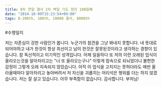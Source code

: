 ```yaml
---
title: 8차 천일 결사 2차 백일 기도 정진 100일째
date: "2014-10-09T15:23:54+09:00"
tags: 8-200th, 100th, 10000 결사, 8000th
---
```


#수행일지

저는 자존심이 강한 사람인가 봅니다. 누군가의 참견을 그냥 봐내지 못합니다. 내 뜻대로 되어야하고 내가 한것이 항상 최선이고 남이 한것은 잘못된것이라고 생각하는 경향이 있습니다. 참 독선적이고 이기적인 성격입니다. 어제 일을하다 또 저의 이런 오래된 업식이 올라오는것을 알아차리고는 "너 또 올라오는구나" 이렇게 맘속으로 되뇌었더니 불편한 감정이 그렇게 오래 지속되지 않았습니다. 아직 이 업식을 고치지는 못허더라도 매번 올라올때마다 알아차리고 놓아버려서 저 자신을 괴롭히는 어리석은 행위를 더는 하지 않겠습니다. 저는 잘 살고 있습니다. 아무 부족함이 없습니다. 감사합니다. 부처님!
